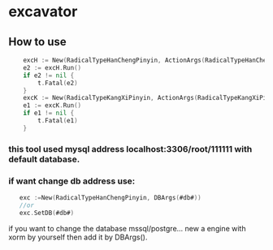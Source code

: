 # excavator

## How to use
```go
	excH := New(RadicalTypeHanChengPinyin, ActionArgs(RadicalTypeHanChengPinyin, RadicalTypeHanChengBihua, RadicalTypeHanChengBushou))
	e2 := excH.Run()
	if e2 != nil {
		t.Fatal(e2)
	}
	excK := New(RadicalTypeKangXiPinyin, ActionArgs(RadicalTypeKangXiPinyin, RadicalTypeKangXiBihua, RadicalTypeKangXiBushou))
	e1 := excK.Run()
	if e1 != nil {
		t.Fatal(e1)
	}
```
	
### this tool used mysql address localhost:3306/root/111111 with default database.	
### if want change db address use:
	
```go
   exc :=New(RadicalTypeHanChengPinyin, DBArgs(#db#))
   //or
   exc.SetDB(#db#)
```
if you want to change the database mssql/postgre...
new a engine with xorm by yourself 
then add it by DBArgs().
